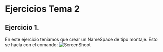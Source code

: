 Ejercicios Tema 2
=================
Ejercicio 1.
------------
En este ejercicio teníamos que crear un NameSpace de tipo montaje. Esto se hacía con el comando:
![ScreenShoot](https://raw.github.com/javierGaliana/IV/ejerciciosTema2/pics/unshare.png "Unshare")
